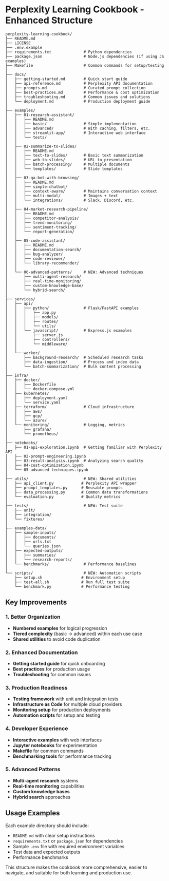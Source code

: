 # Perplexity Learning Cookbook - Enhanced Structure

```
perplexity-learning-cookbook/
├── README.md
├── LICENSE
├── .env.example
├── requirements.txt              # Python dependencies
├── package.json                  # Node.js dependencies (if using JS examples)
├── Makefile                      # Common commands for setup/testing
│
├── docs/
│   ├── getting-started.md        # Quick start guide
│   ├── api-reference.md          # Perplexity API documentation
│   ├── prompts.md                # Curated prompt collection
│   ├── best-practices.md         # Performance & cost optimization
│   ├── troubleshooting.md        # Common issues and solutions
│   └── deployment.md             # Production deployment guide
│
├── examples/
│   ├── 01-research-assistant/
│   │   ├── README.md
│   │   ├── basic/                # Simple implementation
│   │   ├── advanced/             # With caching, filters, etc.
│   │   ├── streamlit-app/        # Interactive web interface
│   │   └── tests/
│   │
│   ├── 02-summarize-to-slides/
│   │   ├── README.md
│   │   ├── text-to-slides/       # Basic text summarization
│   │   ├── web-to-slides/        # URL to presentation
│   │   ├── batch-processing/     # Multiple documents
│   │   └── templates/            # Slide templates
│   │
│   ├── 03-qa-bot-with-browsing/
│   │   ├── README.md
│   │   ├── simple-chatbot/
│   │   ├── context-aware/        # Maintains conversation context
│   │   ├── multi-modal/          # Images + text
│   │   └── integrations/         # Slack, Discord, etc.
│   │
│   ├── 04-market-research-pipeline/
│   │   ├── README.md
│   │   ├── competitor-analysis/
│   │   ├── trend-monitoring/
│   │   ├── sentiment-tracking/
│   │   └── report-generation/
│   │
│   ├── 05-code-assistant/
│   │   ├── README.md
│   │   ├── documentation-search/
│   │   ├── bug-analyzer/
│   │   ├── code-reviewer/
│   │   └── library-recommender/
│   │
│   └── 06-advanced-patterns/     # NEW: Advanced techniques
│       ├── multi-agent-research/
│       ├── real-time-monitoring/
│       ├── custom-knowledge-base/
│       └── hybrid-search/
│
├── services/
│   ├── api/
│   │   ├── python/               # Flask/FastAPI examples
│   │   │   ├── app.py
│   │   │   ├── models/
│   │   │   ├── routes/
│   │   │   └── utils/
│   │   └── javascript/           # Express.js examples
│   │       ├── server.js
│   │       ├── controllers/
│   │       └── middleware/
│   │
│   └── worker/
│       ├── background-research/  # Scheduled research tasks
│       ├── data-ingestion/       # Process and index data
│       └── batch-summarization/  # Bulk content processing
│
├── infra/
│   ├── docker/
│   │   ├── Dockerfile
│   │   └── docker-compose.yml
│   ├── kubernetes/
│   │   ├── deployment.yaml
│   │   └── service.yaml
│   ├── terraform/                # Cloud infrastructure
│   │   ├── aws/
│   │   ├── gcp/
│   │   └── azure/
│   └── monitoring/               # Logging, metrics
│       ├── grafana/
│       └── prometheus/
│
├── notebooks/
│   ├── 01-api-exploration.ipynb  # Getting familiar with Perplexity API
│   ├── 02-prompt-engineering.ipynb
│   ├── 03-result-analysis.ipynb  # Analyzing search quality
│   ├── 04-cost-optimization.ipynb
│   └── 05-advanced-techniques.ipynb
│
├── utils/                        # NEW: Shared utilities
│   ├── api_client.py            # Perplexity API wrapper
│   ├── prompt_templates.py      # Reusable prompts
│   ├── data_processing.py       # Common data transformations
│   └── evaluation.py            # Quality metrics
│
├── tests/                        # NEW: Test suite
│   ├── unit/
│   ├── integration/
│   └── fixtures/
│
├── examples-data/
│   ├── sample-inputs/
│   │   ├── documents/
│   │   ├── urls.txt
│   │   └── queries.json
│   ├── expected-outputs/
│   │   ├── summaries/
│   │   └── research-reports/
│   └── benchmarks/               # Performance baselines
│
└── scripts/                      # NEW: Automation scripts
    ├── setup.sh                 # Environment setup
    ├── test-all.sh              # Run full test suite
    └── benchmark.py             # Performance testing
```

## Key Improvements

### 1. Better Organization
- **Numbered examples** for logical progression
- **Tiered complexity** (basic → advanced) within each use case
- **Shared utilities** to avoid code duplication

### 2. Enhanced Documentation
- **Getting started guide** for quick onboarding
- **Best practices** for production usage
- **Troubleshooting** for common issues

### 3. Production Readiness
- **Testing framework** with unit and integration tests
- **Infrastructure as Code** for multiple cloud providers
- **Monitoring setup** for production deployments
- **Automation scripts** for setup and testing

### 4. Developer Experience
- **Interactive examples** with web interfaces
- **Jupyter notebooks** for experimentation
- **Makefile** for common commands
- **Benchmarking tools** for performance tracking

### 5. Advanced Patterns
- **Multi-agent research** systems
- **Real-time monitoring** capabilities
- **Custom knowledge bases**
- **Hybrid search** approaches

## Usage Examples

Each example directory should include:
- `README.md` with clear setup instructions
- `requirements.txt` or `package.json` for dependencies
- Sample `.env` file with required environment variables
- Test data and expected outputs
- Performance benchmarks

This structure makes the cookbook more comprehensive, easier to navigate, and suitable for both learning and production use.